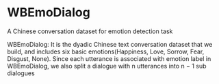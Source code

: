 # WBEmoDialog

A Chinese conversation dataset for emotion detection task


WBEmoDialog: It is the dyadic Chinese text conversation dataset that we build, and includes six basic emotions(Happiness, Love, Sorrow, Fear, Disgust, None). Since each utterance is associated with emotion label in WBEmoDialog, we also split a dialogue with n utterances into n − 1 sub dialogues
